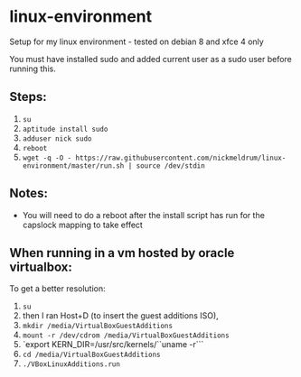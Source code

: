 # linux-environment
Setup for my linux environment - tested on debian 8 and xfce 4 only

You must have installed sudo and added current user as a sudo user before running this.

## Steps:

 1. `su`
 2. `aptitude install sudo`
 3. `adduser nick sudo`
 4. `reboot`
 5. `wget -q -O - https://raw.githubusercontent.com/nickmeldrum/linux-environment/master/run.sh | source /dev/stdin`

## Notes:

 * You will need to do a reboot after the install script has run for the capslock mapping to take effect

## When running in a vm hosted by oracle virtualbox:

To get a better resolution:

 1. `su`
 2. then I ran Host+D (to insert the guest additions ISO),
 3. `mkdir /media/VirtualBoxGuestAdditions`
 4. `mount -r /dev/cdrom /media/VirtualBoxGuestAdditions`
 5. `export KERN_DIR=/usr/src/kernels/``uname -r```
 6. `cd /media/VirtualBoxGuestAdditions`
 7. `./VBoxLinuxAdditions.run`

